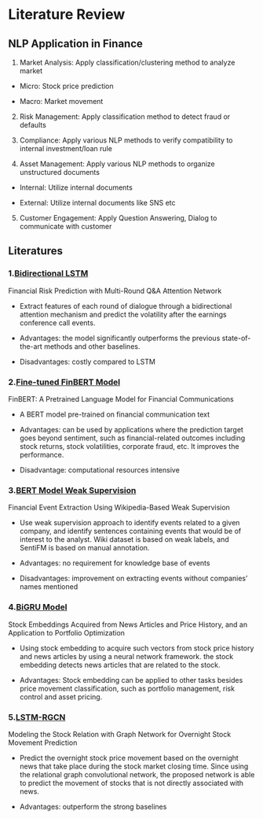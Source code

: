 # Literature Review

## NLP Application in Finance
1. Market Analysis: Apply classification/clustering method to analyze market

- Micro: Stock price prediction

- Macro: Market movement

2. Risk Management: Apply classification method to detect fraud or defaults

3. Compliance: Apply various NLP methods to verify compatibility to internal investment/loan rule

4. Asset Management: Apply various NLP methods to organize unstructured documents

- Internal: Utilize internal documents

- External: Utilize internal documents like SNS etc

5. Customer Engagement: Apply Question Answering, Dialog to communicate with customer

## Literatures

### 1.[Bidirectional LSTM](https://www.ijcai.org/Proceedings/2020/0631.pdf)

Financial Risk Prediction with Multi-Round Q&A Attention Network

- Extract features of each round of dialogue through a bidirectional attention mechanism and predict the volatility after the earnings conference call events.

- Advantages: the model significantly outperforms the previous state-of-the-art methods and other baselines.

- Disadvantages: costly compared to LSTM

### 2.[Fine-tuned FinBERT Model](https://arxiv.org/pdf/2006.08097.pdf)
FinBERT: A Pretrained Language Model for Financial Communications

- A BERT model pre-trained on financial communication text

- Advantages: can be used by applications where the prediction target goes beyond sentiment, such as financial-related outcomes including stock returns, stock volatilities, corporate fraud, etc. It improves the performance.

- Disadvantage: computational resources intensive

### 3.[BERT Model Weak Supervision](https://www.aclweb.org/anthology/D19-5102.pdf)

Financial Event Extraction Using Wikipedia-Based Weak Supervision

- Use weak supervision approach to identify events related to a given company, and identify sentences containing events that would be of interest to the analyst. Wiki dataset is based on weak labels, and SentiFM is based on manual annotation.

- Advantages: no requirement for knowledge base of events

- Disadvantages: improvement on extracting events without companies’ names mentioned

### 4.[BiGRU Model](https://www.aclweb.org/anthology/2020.acl-main.307.pdf)
Stock Embeddings Acquired from News Articles and Price History, and an Application to Portfolio Optimization

- Using stock embedding to acquire such vectors from stock price history and news articles by using a neural network framework. the stock embedding detects news articles that are related to the stock.

- Advantages: Stock embedding can be applied to other tasks besides price movement classification, such as portfolio management, risk control and asset pricing.

### 5.[LSTM-RGCN](https://www.ijcai.org/proceedings/2020/0626.pdf)
Modeling the Stock Relation with Graph Network for Overnight Stock Movement Prediction

- Predict the overnight stock price movement based on the overnight news that take place during the stock market closing time. Since using the relational graph convolutional network, the proposed network is able to predict the movement of stocks that is not directly associated with news. 

- Advantages: outperform the strong baselines






